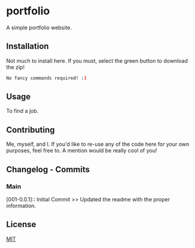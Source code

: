 # portfolio

A simple portfolio website.

## Installation

Not much to install here. If you must, select the green button to download the zip!

```bash
No fancy commands required! :)
```

## Usage

To find a job.

## Contributing

Me, myself, and I. If you'd like to re-use any of the code here for your own purposes, feel free to. A mention would be really cool of you!

## Changelog - Commits

### Main
[001-0.0.1]:: Initial Commit >> Updated the readme with the proper information.



## License
[MIT](https://choosealicense.com/licenses/mit/)